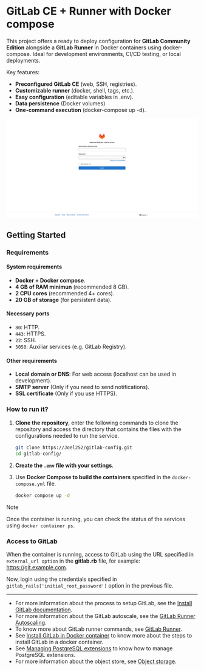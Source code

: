 # GitLab CE + Runner with Docker compose

This project offers a ready to deploy configuration for **GitLab Community Edition** alongside a **GitLab Runner** in Docker containers using docker-compose. Ideal for development environments, CI/CD testing, or local deployments.

Key features:

- **Preconfigured GitLab CE** (web, SSH, registries).
- **Customizable runner** (docker, shell, tags, etc.).
- **Easy configuration** (editable variables in .env).
- **Data persistence** (Docker volumes)
- **One-command execution** (docker-compose up -d).

![overview](images/overview.png)

## Getting Started

### Requirements

#### System requirements

- **Docker + Docker compose**.
- **4 GB of RAM minimun** (recommended 8 GB).
- **2 CPU cores** (recommended 4+ cores).
- **20 GB of storage** (for persistent data).

#### Necessary ports

- `80`: HTTP.
- `443`: HTTPS.
- `22`: SSH.
- `5050`: Auxiliar services (e.g. GitLab Registry).

#### Other requirements

- **Local domain or DNS**: For web access (localhost can be used in development).
- **SMTP server** (Only if you need to send notifications).
- **SSL certificate** (Only if you use HTTPS).

### How to run it?

1. **Clone the repository**, enter the following commands to clone the repository and access the directory that contains the files with the configurations needed to run the service.

   ```bash
   git clone https://Joel252/gitlab-config.git
   cd gitlab-config/
   ```

2. **Create the `.env` file with your settings**.

3. Use **Docker Compose to build the containers** specified in the `docker-compose.yml` file.

   ```bash
   docker compose up -d
   ```

> [!note]
> Once the container is running, you can check the status of the services using `docker container ps`.

### Access to GitLab

When the container is running, access to GitLab using the URL specified in `external_url option` in the **gitlab.rb** file, for example: <https://git.example.com>.

Now, login using the credentials specified in `gitlab_rails['initial_root_password']` option in the previous file.

---

- For more information about the process to setup GitLab, see the [Install GitLab documentation](https://docs.gitlab.com/ee/install/aws/).
- For more information about the GitLab autoscale, see the [GitLab Runner Autoscaling](https://docs.gitlab.com/runner/runner_autoscale/).
- To know more about GitLab runner commands, see [GitLab Runner](https://docs.gitlab.com/runner/commands/).
- See [Install GitLab in Docker container](https://docs.gitlab.com/ee/install/docker/) to know more about the steps to install GitLab in a docker container.
- See [Managing PostgreSQL extensions](https://docs.gitlab.com/ee/install/postgresql_extensions.html) to know how to manage PostgreSQL extensions.
- For more information about the object store, see [Object storage](https://docs.gitlab.com/ee/administration/object_storage.html).
